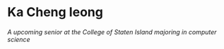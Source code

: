 # Ka Cheng Ieong
###### A upcoming senior at the College of Staten Island majoring in computer science
